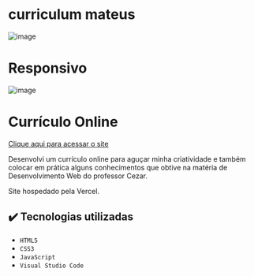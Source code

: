 # curriculum mateus

![image](https://github.com/Mateus402/curriculum-mateus/assets/112894988/f72844fe-a8bc-48e0-8c27-e3bd3c0a6bd5)


# Responsivo

![image](https://github.com/Mateus402/curriculum-mateus/assets/112894988/b56ad5cf-e046-436a-a34b-16f738e19178)



# Currículo Online

[Clique aqui para acessar o site](https://curriculum-mateus.vercel.app)

Desenvolvi um currículo online para aguçar minha criatividade e também colocar em prática alguns conhecimentos que obtive na matéria de Desenvolvimento Web do professor Cezar.

Site hospedado pela Vercel.

## ✔️ Tecnologias utilizadas

- ``HTML5``
- ``CSS3``
- ``JavaScript``
- ``Visual Studio Code``
